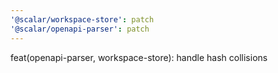 ```yaml
---
'@scalar/workspace-store': patch
'@scalar/openapi-parser': patch
---
```


feat(openapi-parser, workspace-store): handle hash collisions
